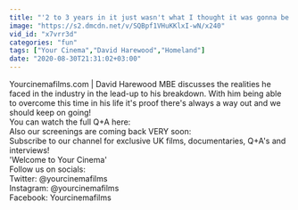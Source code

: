 ```yaml
---
title: "'2 to 3 years in it just wasn't what I thought it was gonna be' David Harewood MBE on the realities of the industry"
image: "https://s2.dmcdn.net/v/SQBpf1VHuKKlxI-wN/x240"
vid_id: "x7vrr3d"
categories: "fun"
tags: ["Your Cinema","David Harewood","Homeland"]
date: "2020-08-30T21:31:02+03:00"
---
```

Yourcinemafilms.com | David Harewood MBE discusses the realities he faced in the industry in the lead-up to his breakdown. With him being able to overcome this time in his life it's proof there's always a way out and we should keep on going!  <br>You can watch the full Q+A here:   <br>Also our screenings are coming back VERY soon:   <br>Subscribe to our channel for exclusive UK films, documentaries, Q+A's and interviews!  <br>'Welcome to Your Cinema'  <br>Follow us on socials:  <br>Twitter: @yourcinemafilms  <br>Instagram: @yourcinemafilms  <br>Facebook: Yourcinemafilms  <br>
